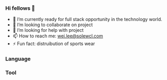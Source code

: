 ### Hi fellows 👋

- 🔭 I’m currently ready for full stack opportunity in the technology world.
- 👯 I’m looking to collaborate on project
- 🤔 I’m looking for help with project
- 📫 How to reach me: wei.lee@solewcl.com
- ⚡ Fun fact: distruibution of sports wear

### Language

### Tool
